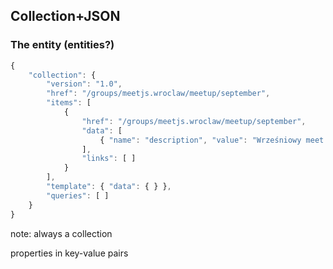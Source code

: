 ## Collection+JSON

### The entity (entities?)

``` js
{
    "collection": {
        "version": "1.0",
        "href": "/groups/meetjs.wroclaw/meetup/september",
        "items": [
            {
                "href": "/groups/meetjs.wroclaw/meetup/september",
                "data": [
                    { "name": "description", "value": "Wrześniowy meet.js" }
                ],
                "links": [ ]
            }
        ],
        "template": { "data": { } },
        "queries": [ ]
    }
}
```

note:
always a collection

properties in key-value pairs